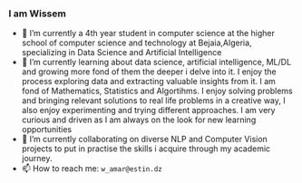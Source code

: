 

<!--
**Wissemamr/Wissemamr** is a ✨ _special_ ✨ repository because its `README.md` (this file) appears on your GitHub profile. -->


### I am Wissem

- 🔭 I’m currently a 4th year student in computer science at the higher school of computer science and technology at Bejaia,Algeria, specializing in Data Science and Artificial Intelligence
- 🌱 I’m currently learning about data science, artificial intelligence, ML/DL and growing more fond of them the deeper i delve into it. I enjoy the process exploring data and extracting valuable insights from it. I am fond of Mathematics, Statistics and Algortihms. I enjoy solving problems and bringing relevant solutions to real life problems in a creative way, I also enjoy experimenting and trying different approaches. I am very curious and driven as I am always on the look for new learning opportunities 
- 👯 I’m currently collaborating on diverse NLP and Computer Vision projects to put in practise the skills i acquire through my academic journey. 
- 📫 How to reach me: `w_amar@estin.dz`






